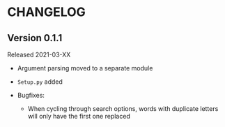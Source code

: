 # CHANGELOG

## Version 0.1.1

Released 2021-03-XX

- Argument parsing moved to a separate module
- `Setup.py` added

- Bugfixes:
  - When cycling through search options, words with duplicate letters will only
have the first one replaced

